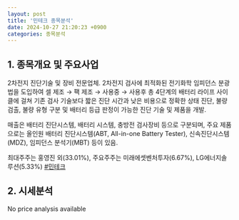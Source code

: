 ```yaml
---
layout: post
title: '민테크 종목분석'
date: 2024-10-27 21:20:23 +0900
categories: 종목분석
---
```


## 1. 종목개요 및 주요사업

2차전지 진단기술 및 장비 전문업체. 2차전지 검사에 최적화된 전기화학 임피던스 분광법을 도입하여 셀 제조 → 팩 제조 → 사용중 → 사용후 총 4단계의 배터리 라이프 사이클에 걸쳐 기존 검사 기술보다 짧은 진단 시간과 낮은 비용으로 정확한 상태 진단, 불량 검출, 불량 유형 구분 및 배터리 등급 판정이 가능한 진단 기술 및 제품을 개발. 

매출은 배터리 진단시스템, 배터리 시스템, 충방전 검사장비 등으로 구분되며, 주요 제품으로는 올인원 배터리 진단시스템(ABT, All-in-one Battery Tester), 신속진단시스템(MDZ), 임피던스 분석기(MBT) 등이 있음.

최대주주는 홍영진 외(33.01%), 주요주주는 미래에셋벤처투자(6.67%), LG에너지솔루션(5.33%)
[#민테크](#)

## 2. 시세분석

No price analysis available
